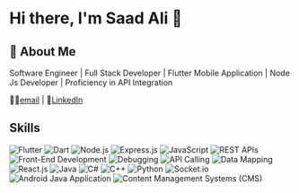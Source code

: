 # Hi there, I'm Saad Ali 👋

## 🚀 About Me

Software Engineer | Full Stack Developer | Flutter Mobile Application | Node Js Developer | Proficiency in API Integration

👩‍💻[email](mailto:saadalikc02@gmail.com) | 🤝[LinkedIn](https://www.linkedin.com/in/saadalikc) 

## Skills

![Flutter](https://img.shields.io/badge/Flutter-Expert-2BB7F6?logo=flutter)
![Dart](https://img.shields.io/badge/Dart-Expert-0175C2?logo=dart)
![Node.js](https://img.shields.io/badge/Node.js-Expert-339933?logo=node.js)
![Express.js](https://img.shields.io/badge/Express.js-Expert-000000?logo=express)
![JavaScript](https://img.shields.io/badge/JavaScript-Expert-F7DF1E?logo=javascript)
![REST APIs](https://img.shields.io/badge/REST%20APIs-Expert-FFC300?logo=rest)
![Front-End Development](https://img.shields.io/badge/Front--End%20Development-Expert-1380C3?logo=frontend)
![Debugging](https://img.shields.io/badge/Debugging-Expert-9B111E?logo=debugging)
![API Calling](https://img.shields.io/badge/API%20Calling-Expert-2E8B57?logo=api)
![Data Mapping](https://img.shields.io/badge/Data%20Mapping-Expert-6A5ACD?logo=data)
![React.js](https://img.shields.io/badge/React.js-MidLevel-61DAFB?logo=react&logoColor=white)
![Java](https://img.shields.io/badge/Java-Mid--Level-007396?logo=java)
![C#](https://img.shields.io/badge/C%23-Mid--Level-239120?logo=c%20sharp)
![C++](https://img.shields.io/badge/C++-MidLevel-00599C?logo=cplusplus)
![Python](https://img.shields.io/badge/Python-MidLevel-3776AB?logo=python)
![Socket.io](https://img.shields.io/badge/Socket.io-Junior-010101?logo=socket.io)
![Android Java Application](https://img.shields.io/badge/Android%20Application-Junior-3DDC84?logo=android)
![Content Management Systems (CMS)](https://img.shields.io/badge/CMS-Junior-5F9EA0?logo=cms)

